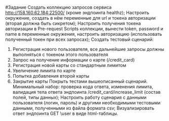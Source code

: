 #Задание
Создать коллекцию запросов сервиса http://158.160.62.184:22500/ (кроме эндпоинта healthz);
Настроить окружение, создать в нём переменные для url и токена авторизации (вторая должна быть сикретом);
Настроить получения токена авторизации в Pre-request Scripts коллекции, вынести token, password и name в переменные окружения, настроить авторизацию (использовать полученный токен при всех запросах);
Создать тестовый сценарий:
1. Регистрация нового пользователя, все дальнейшие запросы должны выполняться с токеном этого пользователя
2. Запрос на получение информации о карте (/credit_card)
3. Регистрация новой карты со стандартным лимитом
4. Увеличение лимита по карте
5. Попытка добавления второй карты
6. Закрытие карты
Покрыть тестами вышеописанный сценарий. Минимальный набор: проверка кода ответа, изменения лимита, валидация тела ответа эндпоинта /credit_card/increase_limit (состав полей, типы данных);
Настроить работу сценария с данными пользователя (логин, пароль) и другими необходимыми тестовыми данными, полученными из файла формата csv;
Визуализировать ответ эндпоинта GET \user в виде html-таблицы.
